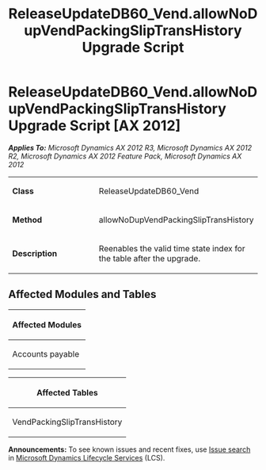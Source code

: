 ﻿---
title: ReleaseUpdateDB60_Vend.allowNoDupVendPackingSlipTransHistory Upgrade Script
TOCTitle: ReleaseUpdateDB60_Vend.allowNoDupVendPackingSlipTransHistory Upgrade Script
ms:assetid: d458fe93-12cf-0b85-b533-d73a3609a890
ms:mtpsurl: https://msdn.microsoft.com/en-us/library/JJ687019(v=AX.60)
ms:contentKeyID: 49711468
ms.date: 05/18/2015
mtps_version: v=AX.60
---

# ReleaseUpdateDB60\_Vend.allowNoDupVendPackingSlipTransHistory Upgrade Script [AX 2012]


_**Applies To:** Microsoft Dynamics AX 2012 R3, Microsoft Dynamics AX 2012 R2, Microsoft Dynamics AX 2012 Feature Pack, Microsoft Dynamics AX 2012_

<table>
<colgroup>
<col style="width: 50%" />
<col style="width: 50%" />
</colgroup>
<tbody>
<tr class="odd">
<td><p><strong>Class</strong></p></td>
<td><p>ReleaseUpdateDB60_Vend</p></td>
</tr>
<tr class="even">
<td><p><strong>Method</strong></p></td>
<td><p>allowNoDupVendPackingSlipTransHistory</p></td>
</tr>
<tr class="odd">
<td><p><strong>Description</strong></p></td>
<td><p>Reenables the valid time state index for the table after the upgrade.</p></td>
</tr>
</tbody>
</table>


## Affected Modules and Tables

<table>
<colgroup>
<col style="width: 100%" />
</colgroup>
<thead>
<tr class="header">
<th><p>Affected Modules</p></th>
</tr>
</thead>
<tbody>
<tr class="odd">
<td><p>Accounts payable</p></td>
</tr>
</tbody>
</table>


<table>
<colgroup>
<col style="width: 100%" />
</colgroup>
<thead>
<tr class="header">
<th><p>Affected Tables</p></th>
</tr>
</thead>
<tbody>
<tr class="odd">
<td><p>VendPackingSlipTransHistory</p></td>
</tr>
</tbody>
</table>

  
**Announcements:** To see known issues and recent fixes, use [Issue search](http://go.microsoft.com/fwlink/?linkid=389258) in [Microsoft Dynamics Lifecycle Services](http://go.microsoft.com/fwlink/?linkid=306505) (LCS).

